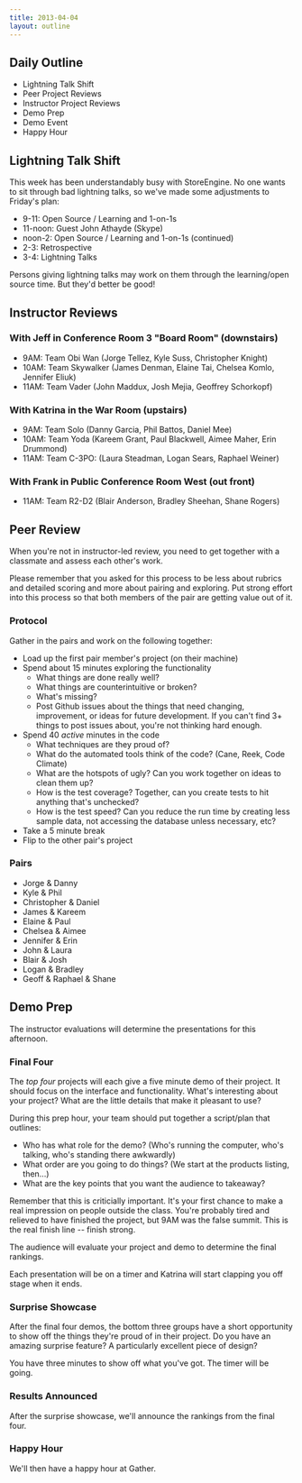 ```yaml
---
title: 2013-04-04
layout: outline
---
```


## Daily Outline

* Lightning Talk Shift
* Peer Project Reviews
* Instructor Project Reviews
* Demo Prep
* Demo Event
* Happy Hour

## Lightning Talk Shift

This week has been understandably busy with StoreEngine. No one wants to sit through bad lightning talks, so we've made some adjustments to Friday's plan:

* 9-11: Open Source / Learning and 1-on-1s
* 11-noon: Guest John Athayde (Skype)
* noon-2: Open Source / Learning and 1-on-1s (continued)
* 2-3: Retrospective
* 3-4: Lightning Talks

Persons giving lightning talks may work on them through the learning/open source time. But they'd better be good!

## Instructor Reviews

### With Jeff in Conference Room 3 "Board Room" (downstairs)

* 9AM: Team Obi Wan (Jorge Tellez, Kyle Suss, Christopher Knight)
* 10AM: Team Skywalker (James Denman, Elaine Tai, Chelsea Komlo, Jennifer Eliuk)
* 11AM: Team Vader (John Maddux, Josh Mejia, Geoffrey Schorkopf)

### With Katrina in the War Room (upstairs)

* 9AM: Team Solo (Danny Garcia, Phil Battos, Daniel Mee)
* 10AM: Team Yoda (Kareem Grant, Paul Blackwell, Aimee Maher, Erin Drummond)
* 11AM: Team C-3PO: (Laura Steadman, Logan Sears, Raphael Weiner)

### With Frank in Public Conference Room West (out front)

* 11AM: Team R2-D2 (Blair Anderson, Bradley Sheehan, Shane Rogers)

## Peer Review

When you're not in instructor-led review, you need to get together with a classmate and assess each other's work.

Please remember that you asked for this process to be less about rubrics and detailed scoring and more about pairing and exploring. Put strong effort into this process so that both members of the pair are getting value out of it.

### Protocol

Gather in the pairs and work on the following together:

* Load up the first pair member's project (on their machine)
* Spend about 15 minutes exploring the functionality
  * What things are done really well?
  * What things are counterintuitive or broken?
  * What's missing?
  * Post Github issues about the things that need changing, improvement, or ideas for future development. If you can't find 3+ things to post issues about, you're not thinking hard enough.
* Spend 40 *active* minutes in the code
  * What techniques are they proud of?
  * What do the automated tools think of the code? (Cane, Reek, Code Climate)
  * What are the hotspots of ugly? Can you work together on ideas to clean them up?
  * How is the test coverage? Together, can you create tests to hit anything that's unchecked?
  * How is the test speed? Can you reduce the run time by creating less sample data, not accessing the database unless necessary, etc?
* Take a 5 minute break
* Flip to the other pair's project

### Pairs

* Jorge & Danny
* Kyle & Phil
* Christopher & Daniel
* James & Kareem
* Elaine & Paul
* Chelsea & Aimee
* Jennifer & Erin
* John & Laura
* Blair & Josh
* Logan & Bradley
* Geoff & Raphael & Shane

## Demo Prep

The instructor evaluations will determine the presentations for this afternoon.

### Final Four

The *top four* projects will each give a five minute demo of their project. It should focus on the interface and functionality. What's interesting about your project? What are the little details that make it pleasant to use?

During this prep hour, your team should put together a script/plan that outlines:

* Who has what role for the demo? (Who's running the computer, who's talking, who's standing there awkwardly)
* What order are you going to do things? (We start at the products listing, then...)
* What are the key points that you want the audience to takeaway?

Remember that this is criticially important. It's your first chance to make a real impression on people outside the class. You're probably tired and relieved to have finished the project, but 9AM was the false summit. This is the real finish line -- finish strong.

The audience will evaluate your project and demo to determine the final rankings.

Each presentation will be on a timer and Katrina will start clapping you off stage when it ends.

### Surprise Showcase

After the final four demos, the bottom three groups have a short opportunity to show off the things they're proud of in their project. Do you have an amazing surprise feature? A particularly excellent piece of design?

You have three minutes to show off what you've got. The timer will be going.

### Results Announced

After the surprise showcase, we'll announce the rankings from the final four.

### Happy Hour

We'll then have a happy hour at Gather.
